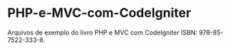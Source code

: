 # PHP-e-MVC-com-CodeIgniter
Arquivos de exemplo do livro PHP e MVC com CodeIgniter ISBN: 978-85-7522-333-8.

<img src="http://www.novatec.com.br/livros/codeigniterphpmvc/capa_ampliada9788575223338.jpg" alt=""/>
